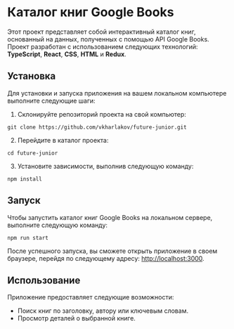# Каталог книг Google Books

Этот проект представляет собой интерактивный каталог книг, основанный на данных, полученных с помощью API Google Books. Проект разработан с использованием следующих технологий:
**TypeScript**, **React**, **CSS**, **HTML** и **Redux**.

## Установка

Для установки и запуска приложения на вашем локальном компьютере выполните следующие шаги:

1. Склонируйте репозиторий проекта на свой компьютер:

`git clone https://github.com/vkharlakov/future-junior.git`

2. Перейдите в каталог проекта:

`cd future-junior`

3. Установите зависимости, выполнив следующую команду:

`npm install`

## Запуск

Чтобы запустить каталог книг Google Books на локальном сервере, выполните следующую команду:

`npm run start`

После успешного запуска, вы сможете открыть приложение в своем браузере, перейдя по следующему адресу: [http://localhost:3000](http://localhost:3000).

## Использование

Приложение предоставляет следующие возможности:

- Поиск книг по заголовку, автору или ключевым словам.
- Просмотр деталей о выбранной книге.
